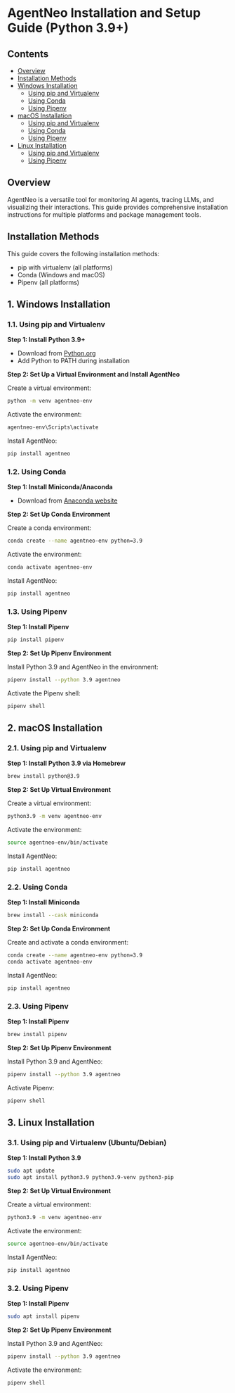 # AgentNeo Installation and Setup Guide (Python 3.9+)

## Contents
- [Overview](#overview)
- [Installation Methods](#installation-methods)
- [Windows Installation](#1-windows-installation)
  - [Using pip and Virtualenv](#11-using-pip-and-virtualenv)
  - [Using Conda](#12-using-conda)
  - [Using Pipenv](#13-using-pipenv)
- [macOS Installation](#2-macos-installation)
  - [Using pip and Virtualenv](#21-using-pip-and-virtualenv)
  - [Using Conda](#22-using-conda)
  - [Using Pipenv](#23-using-pipenv)
- [Linux Installation](#3-linux-installation)
  - [Using pip and Virtualenv](#31-using-pip-and-virtualenv-ubuntudebian)
  - [Using Pipenv](#32-using-pipenv)

## Overview
AgentNeo is a versatile tool for monitoring AI agents, tracing LLMs, and visualizing their interactions. This guide provides comprehensive installation instructions for multiple platforms and package management tools.

## Installation Methods
This guide covers the following installation methods:
- pip with virtualenv (all platforms)
- Conda (Windows and macOS)
- Pipenv (all platforms)

## 1. Windows Installation

### 1.1. Using pip and Virtualenv

**Step 1: Install Python 3.9+**
- Download from [Python.org](https://www.python.org/downloads/)
- Add Python to PATH during installation

**Step 2: Set Up a Virtual Environment and Install AgentNeo**

Create a virtual environment:
```bash
python -m venv agentneo-env
```

Activate the environment:
```bash
agentneo-env\Scripts\activate
```

Install AgentNeo:
```bash
pip install agentneo
```

### 1.2. Using Conda

**Step 1: Install Miniconda/Anaconda**
- Download from [Anaconda website](https://www.anaconda.com/download)

**Step 2: Set Up Conda Environment**

Create a conda environment:
```bash
conda create --name agentneo-env python=3.9
```

Activate the environment:
```bash
conda activate agentneo-env
```

Install AgentNeo:
```bash
pip install agentneo
```

### 1.3. Using Pipenv

**Step 1: Install Pipenv**
```bash
pip install pipenv
```

**Step 2: Set Up Pipenv Environment**

Install Python 3.9 and AgentNeo in the environment:
```bash
pipenv install --python 3.9 agentneo
```

Activate the Pipenv shell:
```bash
pipenv shell
```

## 2. macOS Installation

### 2.1. Using pip and Virtualenv

**Step 1: Install Python 3.9 via Homebrew**
```bash
brew install python@3.9
```

**Step 2: Set Up Virtual Environment**

Create a virtual environment:
```bash
python3.9 -m venv agentneo-env
```

Activate the environment:
```bash
source agentneo-env/bin/activate
```

Install AgentNeo:
```bash
pip install agentneo
```

### 2.2. Using Conda

**Step 1: Install Miniconda**
```bash
brew install --cask miniconda
```

**Step 2: Set Up Conda Environment**

Create and activate a conda environment:
```bash
conda create --name agentneo-env python=3.9
conda activate agentneo-env
```

Install AgentNeo:
```bash
pip install agentneo
```

### 2.3. Using Pipenv

**Step 1: Install Pipenv**
```bash
brew install pipenv
```

**Step 2: Set Up Pipenv Environment**

Install Python 3.9 and AgentNeo:
```bash
pipenv install --python 3.9 agentneo
```

Activate Pipenv:
```bash
pipenv shell
```

## 3. Linux Installation

### 3.1. Using pip and Virtualenv (Ubuntu/Debian)

**Step 1: Install Python 3.9**
```bash
sudo apt update
sudo apt install python3.9 python3.9-venv python3-pip
```

**Step 2: Set Up Virtual Environment**

Create a virtual environment:
```bash
python3.9 -m venv agentneo-env
```

Activate the environment:
```bash
source agentneo-env/bin/activate
```

Install AgentNeo:
```bash
pip install agentneo
```

### 3.2. Using Pipenv

**Step 1: Install Pipenv**
```bash
sudo apt install pipenv
```

**Step 2: Set Up Pipenv Environment**

Install Python 3.9 and AgentNeo:
```bash
pipenv install --python 3.9 agentneo
```

Activate the environment:
```bash
pipenv shell
```
